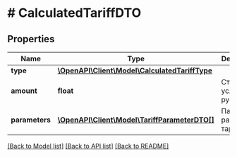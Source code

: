 # # CalculatedTariffDTO

## Properties

Name | Type | Description | Notes
------------ | ------------- | ------------- | -------------
**type** | [**\OpenAPI\Client\Model\CalculatedTariffType**](CalculatedTariffType.md) |  |
**amount** | **float** | Стоимость услуги в рублях. | [optional]
**parameters** | [**\OpenAPI\Client\Model\TariffParameterDTO[]**](TariffParameterDTO.md) | Параметры расчета тарифа. |

[[Back to Model list]](../../README.md#models) [[Back to API list]](../../README.md#endpoints) [[Back to README]](../../README.md)
